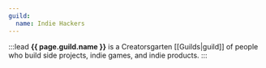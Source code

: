 ```yaml
---
guild:
  name: Indie Hackers
---
```


:::lead
**{{ page.guild.name }}** is a Creatorsgarten [[Guilds|guild]] of people who build side projects, indie games, and indie products.
:::